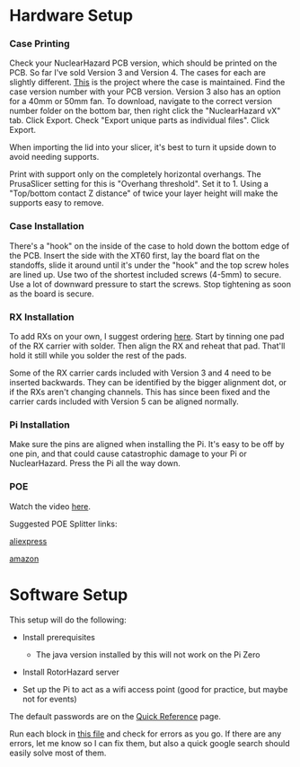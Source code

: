 # Hardware Setup

### Case Printing

Check your NuclearHazard PCB version, which should be printed on the PCB. So far I've sold Version 3 and Version 4. The cases for each are slightly different. [This](https://cad.onshape.com/documents/c21f8ac03c166bed0d6faeab/w/4bf3b280307091cb20025cb6/e/bbe83f4e5cd978acfdd07828) is the project where the case is maintained. Find the case version number with your PCB version. Version 3 also has an option for a 40mm or 50mm fan. To download, navigate to the correct version number folder on the bottom bar, then right click the "NuclearHazard vX" tab. Click Export. Check "Export unique parts as individual files". Click Export.

When importing the lid into your slicer, it's best to turn it upside down to avoid needing supports.

Print with support only on the completely horizontal overhangs. The PrusaSlicer setting for this is "Overhang threshold". Set it to 1. Using a "Top/bottom contact Z distance" of twice your layer height will make the supports easy to remove.

### Case Installation

There's a "hook" on the inside of the case to hold down the bottom edge of the PCB. Insert the side with the XT60 first, lay the board flat on the standoffs, slide it around until it's under the "hook" and the top screw holes are lined up. Use two of the shortest included screws (4-5mm) to secure. Use a lot of downward pressure to start the screws. Stop tightening as soon as the board is secure.

### RX Installation

To add RXs on your own, I suggest ordering [here](https://www.aliexpress.us/item/2255800077584960.html). Start by tinning one pad of the RX carrier with solder. Then align the RX and reheat that pad. That'll hold it still while you solder the rest of the pads.

Some of the RX carrier cards included with Version 3 and 4 need to be inserted backwards. They can be identified by the bigger alignment dot, or if the RXs aren't changing channels. This has since been fixed and the carrier cards included with Version 5 can be aligned normally.

### Pi Installation

Make sure the pins are aligned when installing the Pi. It's easy to be off by one pin, and that could cause catastrophic damage to your Pi or NuclearHazard. Press the Pi all the way down.

### POE

Watch the video [here](). 

Suggested POE Splitter links:

[aliexpress](https://www.aliexpress.us/item/3256804960597428.html)

[amazon](https://www.amazon.com/Splitter-Compliant-Surveillance-5-5x2-1mm-PS5712TG/dp/B08HS4NT13/)

# Software Setup

This setup will do the following:

- Install prerequisites

  - The java version installed by this will not work on the Pi Zero

- Install RotorHazard server

- Set up the Pi to act as a wifi access point (good for practice, but maybe not for events)

The default passwords are on the [Quick Reference](quicksheet.md) page.

Run each block in [this file](pisetup.md) and check for errors as you go. If there are any errors, let me know so I can fix them, but also a quick google search should easily solve most of them.